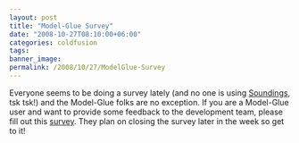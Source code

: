 ```yaml
---
layout: post
title: "Model-Glue Survey"
date: "2008-10-27T08:10:00+06:00"
categories: coldfusion 
tags: 
banner_image: 
permalink: /2008/10/27/ModelGlue-Survey
---
```


Everyone seems to be doing a survey lately (and no one is using <a href="http://soundings.riaforge.org">Soundings</a>, tsk tsk!) and the Model-Glue folks are no exception. If you are a Model-Glue user and want to provide some feedback to the development team, please fill out this <a href="http://spreadsheets.google.com/viewform?key=pV_YPtP0HXyYxlOXmNduDVA">survey</a>. They plan on closing the survey later in the week so get to it!
